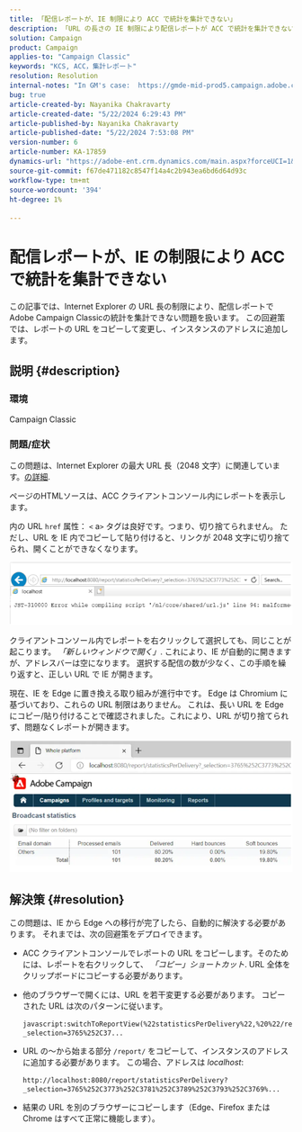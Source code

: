 ```yaml
---
title: 「配信レポートが、IE 制限により ACC で統計を集計できない」
description: 「URL の長さの IE 制限により配信レポートが ACC で統計を集計できない問題を解決する方法を説明します。」
solution: Campaign
product: Campaign
applies-to: "Campaign Classic"
keywords: "KCS, ACC，集計レポート"
resolution: Resolution
internal-notes: "In GM's case:  https://gmde-mid-prod5.campaign.adobe.com//report/statisticsPerDelivery?_selection="
bug: true
article-created-by: Nayanika Chakravarty
article-created-date: "5/22/2024 6:29:43 PM"
article-published-by: Nayanika Chakravarty
article-published-date: "5/22/2024 7:53:08 PM"
version-number: 6
article-number: KA-17859
dynamics-url: "https://adobe-ent.crm.dynamics.com/main.aspx?forceUCI=1&pagetype=entityrecord&etn=knowledgearticle&id=65e1593b-6918-ef11-9f89-000d3a37816b"
source-git-commit: f67de471182c8547f14a4c2b943ea6bd6d64d93c
workflow-type: tm+mt
source-wordcount: '394'
ht-degree: 1%

---
```


# 配信レポートが、IE の制限により ACC で統計を集計できない


この記事では、Internet Explorer の URL 長の制限により、配信レポートでAdobe Campaign Classicの統計を集計できない問題を扱います。 この回避策では、レポートの URL をコピーして変更し、インスタンスのアドレスに追加します。

## 説明 {#description}


### 環境

Campaign Classic

### 問題/症状

この問題は、Internet Explorer の最大 URL 長（2048 文字）に関連しています。[の詳細](https://support.microsoft.com/en-us/topic/maximum-url-length-is-2-083-characters-in-internet-explorer-174e7c8a-6666-f4e0-6fd6-908b53c12246).

ページのHTMLソースは、ACC クライアントコンソール内にレポートを表示します。

内の URL `href` 属性： `<` a`>`  タグは良好です。つまり、切り捨てられません。 ただし、URL を IE 内でコピーして貼り付けると、リンクが 2048 文字に切り捨てられ、開くことができなくなります。

![](assets/___14c9b5c2-7218-ef11-9f8a-6045bd026dc7___.png)

クライアントコンソール内でレポートを右クリックして選択しても、同じことが起こります。 *「新しいウィンドウで開く」*. これにより、IE が自動的に開きますが、アドレスバーは空になります。 選択する配信の数が少なく、この手順を繰り返すと、正しい URL で IE が開きます。

現在、IE を Edge に置き換える取り組みが進行中です。 Edge は Chromium に基づいており、これらの URL 制限はありません。 これは、長い URL を Edge にコピー/貼り付けることで確認されました。これにより、URL が切り捨てられず、問題なくレポートが開きます。

![](assets/___1ec9b5c2-7218-ef11-9f8a-6045bd026dc7___.png)


## 解決策 {#resolution}


この問題は、IE から Edge への移行が完了したら、自動的に解決する必要があります。 それまでは、次の回避策をデプロイできます。

- ACC クライアントコンソールでレポートの URL をコピーします。そのためには、レポートを右クリックして、 *「コピー」ショートカット*. URL 全体をクリップボードにコピーする必要があります。
- 他のブラウザーで開くには、URL を若干変更する必要があります。 コピーされた URL は次のパターンに従います。



  ```
  javascript:switchToReportView(%22statisticsPerDelivery%22,%20%22/report/statisticsPerDelivery?_selection=3765%252C37...
  ```


- URL の～から始まる部分 `/report/` をコピーして、インスタンスのアドレスに追加する必要があります。 この場合、アドレスは *localhost*:


  ```
  http://localhost:8080/report/statisticsPerDelivery?_selection=3765%252C3773%252C3781%252C3789%252C3793%252C3769%...
  ```


- 結果の URL を別のブラウザーにコピーします（Edge、Firefox または Chrome はすべて正常に機能します）。


